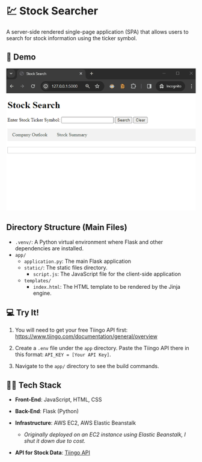 # 💹 Stock Searcher

A server-side rendered single-page application (SPA) that allows users to search for stock information using the ticker symbol.

## 🎥 Demo

![demo](/demo/stock-searcher-demo.gif)

## Directory Structure (Main Files)

- `.venv/`: A Python virtual environment where Flask and other dependencies are installed.
- `app/`
  - `application.py`: The main Flask application 
  - `static/`: The static files directory.
    - `script.js`: The JavaScript file for the client-side application
  - `templates/`
    - `index.html`: The HTML template to be rendered by the Jinja engine.

## 💻 Try It!

1. You will need to get your free Tiingo API first: https://www.tiingo.com/documentation/general/overview

2. Create a `.env` file under the `app` directory. Paste the Tiingo API there in this format: `API_KEY = [Your API Key]`.

3. Navigate to the `app/` directory to see the build commands.

## 👨‍💻 Tech Stack

- **Front-End**: JavaScript, HTML, CSS

- **Back-End**: Flask (Python)

- **Infrastructure**: AWS EC2, AWS Elastic Beanstalk
  - *Originally deployed on an EC2 instance using Elastic Beanstalk, I shut it down due to cost.*

- **API for Stock Data**: [Tiingo API](https://www.tiingo.com/documentation/general/overview)
